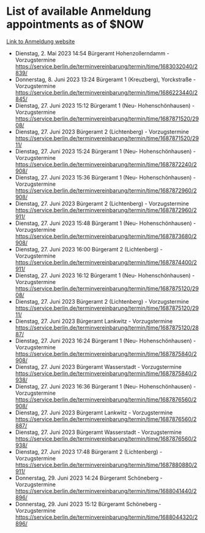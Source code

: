 # List of available Anmeldung appointments as of $NOW
[Link to Anmeldung website](https://service.berlin.de/terminvereinbarung/termin/tag.php?termin=1&anliegen[]=120686&dienstleisterlist=122210,122217,327316,122219,327312,122227,327314,122231,327346,122243,327348,122254,122252,329742,122260,329745,122262,329748,122271,327278,122273,327274,122277,327276,330436,122280,327294,122282,327290,122284,327292,122291,327270,122285,327266,122286,327264,122296,327268,150230,329760,122297,327286,122294,327284,122312,329763,122314,329775,122304,327330,122311,327334,122309,327332,317869,122281,327352,122279,329772,122283,122276,327324,122274,327326,122267,329766,122246,327318,122251,327320,122257,327322,122208,327298,122226,327300&herkunft=http%3A%2F%2Fservice.berlin.de%2Fdienstleistung%2F120686%2F)
- Dienstag, 2. Mai 2023 14:54 Bürgeramt Hohenzollerndamm - Vorzugstermine https://service.berlin.de/terminvereinbarung/termin/time/1683032040/2839/
- Donnerstag, 8. Juni 2023 13:24 Bürgeramt 1 (Kreuzberg), Yorckstraße - Vorzugstermine https://service.berlin.de/terminvereinbarung/termin/time/1686223440/2845/
- Dienstag, 27. Juni 2023 15:12 Bürgeramt 1 (Neu- Hohenschönhausen) - Vorzugstermine https://service.berlin.de/terminvereinbarung/termin/time/1687871520/2908/
- Dienstag, 27. Juni 2023  Bürgeramt 2 (Lichtenberg) - Vorzugstermine https://service.berlin.de/terminvereinbarung/termin/time/1687871520/2911/
- Dienstag, 27. Juni 2023 15:24 Bürgeramt 1 (Neu- Hohenschönhausen) - Vorzugstermine https://service.berlin.de/terminvereinbarung/termin/time/1687872240/2908/
- Dienstag, 27. Juni 2023 15:36 Bürgeramt 1 (Neu- Hohenschönhausen) - Vorzugstermine https://service.berlin.de/terminvereinbarung/termin/time/1687872960/2908/
- Dienstag, 27. Juni 2023  Bürgeramt 2 (Lichtenberg) - Vorzugstermine https://service.berlin.de/terminvereinbarung/termin/time/1687872960/2911/
- Dienstag, 27. Juni 2023 15:48 Bürgeramt 1 (Neu- Hohenschönhausen) - Vorzugstermine https://service.berlin.de/terminvereinbarung/termin/time/1687873680/2908/
- Dienstag, 27. Juni 2023 16:00 Bürgeramt 2 (Lichtenberg) - Vorzugstermine https://service.berlin.de/terminvereinbarung/termin/time/1687874400/2911/
- Dienstag, 27. Juni 2023 16:12 Bürgeramt 1 (Neu- Hohenschönhausen) - Vorzugstermine https://service.berlin.de/terminvereinbarung/termin/time/1687875120/2908/
- Dienstag, 27. Juni 2023  Bürgeramt 2 (Lichtenberg) - Vorzugstermine https://service.berlin.de/terminvereinbarung/termin/time/1687875120/2911/
- Dienstag, 27. Juni 2023  Bürgeramt Lankwitz - Vorzugstermine https://service.berlin.de/terminvereinbarung/termin/time/1687875120/2887/
- Dienstag, 27. Juni 2023 16:24 Bürgeramt 1 (Neu- Hohenschönhausen) - Vorzugstermine https://service.berlin.de/terminvereinbarung/termin/time/1687875840/2908/
- Dienstag, 27. Juni 2023  Bürgeramt Wasserstadt - Vorzugstermine https://service.berlin.de/terminvereinbarung/termin/time/1687875840/2938/
- Dienstag, 27. Juni 2023 16:36 Bürgeramt 1 (Neu- Hohenschönhausen) - Vorzugstermine https://service.berlin.de/terminvereinbarung/termin/time/1687876560/2908/
- Dienstag, 27. Juni 2023  Bürgeramt Lankwitz - Vorzugstermine https://service.berlin.de/terminvereinbarung/termin/time/1687876560/2887/
- Dienstag, 27. Juni 2023  Bürgeramt Wasserstadt - Vorzugstermine https://service.berlin.de/terminvereinbarung/termin/time/1687876560/2938/
- Dienstag, 27. Juni 2023 17:48 Bürgeramt 2 (Lichtenberg) - Vorzugstermine https://service.berlin.de/terminvereinbarung/termin/time/1687880880/2911/
- Donnerstag, 29. Juni 2023 14:24 Bürgeramt Schöneberg - Vorzugstermine https://service.berlin.de/terminvereinbarung/termin/time/1688041440/2896/
- Donnerstag, 29. Juni 2023 15:12 Bürgeramt Schöneberg - Vorzugstermine https://service.berlin.de/terminvereinbarung/termin/time/1688044320/2896/
